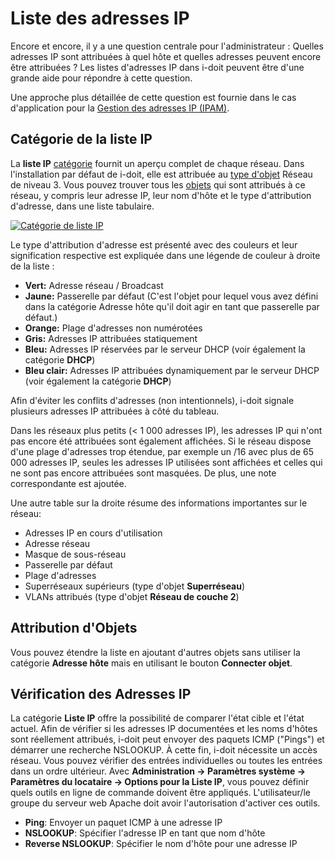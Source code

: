 # Liste des adresses IP
Encore et encore, il y a une question centrale pour l'administrateur : Quelles adresses IP sont attribuées à quel hôte et quelles adresses peuvent encore être attribuées ? Les listes d'adresses IP dans i-doit peuvent être d'une grande aide pour répondre à cette question.

Une approche plus détaillée de cette question est fournie dans le cas d'application pour la [Gestion des adresses IP (IPAM)](../use-cases/ip-adress-management.md).

Catégorie de la liste IP
----------------

La **liste IP** [catégorie](../basics/structure-of-the-it-documentation.md) fournit un aperçu complet de chaque réseau. Dans l'installation par défaut de i-doit, elle est attribuée au [type d'objet](../basics/structure-of-the-it-documentation.md) Réseau de niveau 3. Vous pouvez trouver tous les [objets](../basics/structure-of-the-it-documentation.md) qui sont attribués à ce réseau, y compris leur adresse IP, leur nom d'hôte et le type d'attribution d'adresse, dans une liste tabulaire.

[![Catégorie de liste IP](../assets/images/en/evaluation/ip-list/1-il.png)](../assets/images/en/evaluation/ip-list/1-il.png)

Le type d'attribution d'adresse est présenté avec des couleurs et leur signification respective est expliquée dans une légende de couleur à droite de la liste :

*   **Vert:** Adresse réseau / Broadcast
*   **Jaune:** Passerelle par défaut (C'est l'objet pour lequel vous avez défini dans la catégorie Adresse hôte qu'il doit agir en tant que passerelle par défaut.)
*   **Orange:** Plage d'adresses non numérotées
*   **Gris:** Adresses IP attribuées statiquement
*   **Bleu:** Adresses IP réservées par le serveur DHCP (voir également la catégorie **DHCP**)
*   **Bleu clair:** Adresses IP attribuées dynamiquement par le serveur DHCP (voir également la catégorie **DHCP**)

Afin d'éviter les conflits d'adresses (non intentionnels), i-doit signale plusieurs adresses IP attribuées à côté du tableau.

Dans les réseaux plus petits (< 1 000 adresses IP), les adresses IP qui n'ont pas encore été attribuées sont également affichées. Si le réseau dispose d'une plage d'adresses trop étendue, par exemple un /16 avec plus de 65 000 adresses IP, seules les adresses IP utilisées sont affichées et celles qui ne sont pas encore attribuées sont masquées. De plus, une note correspondante est ajoutée.

Une autre table sur la droite résume des informations importantes sur le réseau:

*   Adresses IP en cours d'utilisation
*   Adresse réseau
*   Masque de sous-réseau
*   Passerelle par défaut
*   Plage d'adresses
*   Superréseaux supérieurs (type d'objet **Superréseau**)
*   VLANs attribués (type d'objet **Réseau de couche 2**)

Attribution d'Objets
--------------------

Vous pouvez étendre la liste en ajoutant d'autres objets sans utiliser la catégorie **Adresse hôte** mais en utilisant le bouton **Connecter objet**.

Vérification des Adresses IP
----------------------------

La catégorie **Liste IP** offre la possibilité de comparer l'état cible et l'état actuel. Afin de vérifier si les adresses IP documentées et les noms d'hôtes sont réellement attribués, i-doit peut envoyer des paquets ICMP ("Pings") et démarrer une recherche NSLOOKUP. À cette fin, i-doit nécessite un accès réseau. Vous pouvez vérifier des entrées individuelles ou toutes les entrées dans un ordre ultérieur. Avec **Administration → Paramètres système → Paramètres du locataire → Options pour la Liste IP**, vous pouvez définir quels outils en ligne de commande doivent être appliqués. L'utilisateur/le groupe du serveur web Apache doit avoir l'autorisation d'activer ces outils.

*   **Ping**: Envoyer un paquet ICMP à une adresse IP
*   **NSLOOKUP**: Spécifier l'adresse IP en tant que nom d'hôte
*   **Reverse NSLOOKUP**: Spécifier le nom d'hôte pour une adresse IP


